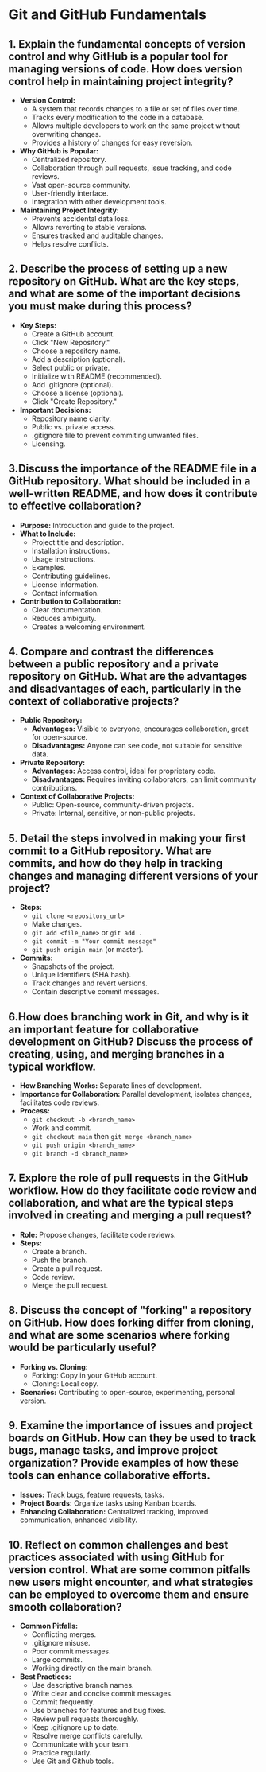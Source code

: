 # Git and GitHub Fundamentals

## 1. Explain the fundamental concepts of version control and why GitHub is a popular tool for managing versions of code. How does version control help in maintaining project integrity?

* **Version Control:**
    * A system that records changes to a file or set of files over time.
    * Tracks every modification to the code in a database.
    * Allows multiple developers to work on the same project without overwriting changes.
    * Provides a history of changes for easy reversion.
* **Why GitHub is Popular:**
    * Centralized repository.
    * Collaboration through pull requests, issue tracking, and code reviews.
    * Vast open-source community.
    * User-friendly interface.
    * Integration with other development tools.
* **Maintaining Project Integrity:**
    * Prevents accidental data loss.
    * Allows reverting to stable versions.
    * Ensures tracked and auditable changes.
    * Helps resolve conflicts.

## 2. Describe the process of setting up a new repository on GitHub. What are the key steps, and what are some of the important decisions you must make during this process?

* **Key Steps:**
    * Create a GitHub account.
    * Click "New Repository."
    * Choose a repository name.
    * Add a description (optional).
    * Select public or private.
    * Initialize with README (recommended).
    * Add .gitignore (optional).
    * Choose a license (optional).
    * Click "Create Repository."
* **Important Decisions:**
    * Repository name clarity.
    * Public vs. private access.
    * .gitignore file to prevent commiting unwanted files.
    * Licensing.

## 3.Discuss the importance of the README file in a GitHub repository. What should be included in a well-written README, and how does it contribute to effective collaboration?

* **Purpose:** Introduction and guide to the project.
* **What to Include:**
    * Project title and description.
    * Installation instructions.
    * Usage instructions.
    * Examples.
    * Contributing guidelines.
    * License information.
    * Contact information.
* **Contribution to Collaboration:**
    * Clear documentation.
    * Reduces ambiguity.
    * Creates a welcoming environment.

## 4. Compare and contrast the differences between a public repository and a private repository on GitHub. What are the advantages and disadvantages of each, particularly in the context of collaborative projects?

* **Public Repository:**
    * **Advantages:** Visible to everyone, encourages collaboration, great for open-source.
    * **Disadvantages:** Anyone can see code, not suitable for sensitive data.
* **Private Repository:**
    * **Advantages:** Access control, ideal for proprietary code.
    * **Disadvantages:** Requires inviting collaborators, can limit community contributions.
* **Context of Collaborative Projects:**
    * Public: Open-source, community-driven projects.
    * Private: Internal, sensitive, or non-public projects.

## 5. Detail the steps involved in making your first commit to a GitHub repository. What are commits, and how do they help in tracking changes and managing different versions of your project?

* **Steps:**
    * `git clone <repository_url>`
    * Make changes.
    * `git add <file_name>` or `git add .`
    * `git commit -m "Your commit message"`
    * `git push origin main` (or master).
* **Commits:**
    * Snapshots of the project.
    * Unique identifiers (SHA hash).
    * Track changes and revert versions.
    * Contain descriptive commit messages.

## 6.How does branching work in Git, and why is it an important feature for collaborative development on GitHub? Discuss the process of creating, using, and merging branches in a typical workflow.

* **How Branching Works:** Separate lines of development.
* **Importance for Collaboration:** Parallel development, isolates changes, facilitates code reviews.
* **Process:**
    * `git checkout -b <branch_name>`
    * Work and commit.
    * `git checkout main` then `git merge <branch_name>`
    * `git push origin <branch_name>`
    * `git branch -d <branch_name>`

## 7. Explore the role of pull requests in the GitHub workflow. How do they facilitate code review and collaboration, and what are the typical steps involved in creating and merging a pull request?

* **Role:** Propose changes, facilitate code reviews.
* **Steps:**
    * Create a branch.
    * Push the branch.
    * Create a pull request.
    * Code review.
    * Merge the pull request.

## 8. Discuss the concept of "forking" a repository on GitHub. How does forking differ from cloning, and what are some scenarios where forking would be particularly useful?

* **Forking vs. Cloning:**
    * Forking: Copy in your GitHub account.
    * Cloning: Local copy.
* **Scenarios:** Contributing to open-source, experimenting, personal version.

## 9. Examine the importance of issues and project boards on GitHub. How can they be used to track bugs, manage tasks, and improve project organization? Provide examples of how these tools can enhance collaborative efforts.

* **Issues:** Track bugs, feature requests, tasks.
* **Project Boards:** Organize tasks using Kanban boards.
* **Enhancing Collaboration:** Centralized tracking, improved communication, enhanced visibility.

## 10. Reflect on common challenges and best practices associated with using GitHub for version control. What are some common pitfalls new users might encounter, and what strategies can be employed to overcome them and ensure smooth collaboration?

* **Common Pitfalls:**
    * Conflicting merges.
    * .gitignore misuse.
    * Poor commit messages.
    * Large commits.
    * Working directly on the main branch.
* **Best Practices:**
    * Use descriptive branch names.
    * Write clear and concise commit messages.
    * Commit frequently.
    * Use branches for features and bug fixes.
    * Review pull requests thoroughly.
    * Keep .gitignore up to date.
    * Resolve merge conflicts carefully.
    * Communicate with your team.
    * Practice regularly.
    * Use Git and Github tools.
